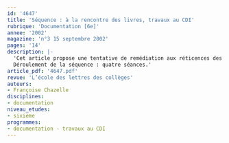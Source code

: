 ```yaml
---
id: '4647'
title: 'Séquence : à la rencontre des livres, travaux au CDI'
rubrique: 'Documentation [6e]'
annee: '2002'
magazine: 'n°3 15 septembre 2002'
pages: '14'
description: |-
  'Cet article propose une tentative de remédiation aux réticences des jeunes non-lecteurs. Il s’agit d’approcher le livre, de l’apprivoiser, de se l’approprier avant de l’ouvrir. Susciter l’envie de connaître le monde des livres, de découvrir leurs richesses et leurs diversités, tel est le but de cette démarche. Elle permet aussi aux élèves de se familiariser avec un lieu de travail et de vie très important au collège : le CDI. Il est souhaitable de programmer cette séquence au début de l’année de sixième, après la semaine d’évaluations et, de préférence, avant les vacances d’automne. Ainsi, les élèves seront à l’aise au CDI, dans lequel ils auront travaillé.
  Déroulement de la séquence : quatre séances.'
article_pdf: '4647.pdf'
revue: 'L’école des lettres des collèges'
auteurs:
- Françoise Chazelle
disciplines:
- documentation
niveau_etudes:
- sixième
programmes:
- documentation - travaux au CDI
---
```

